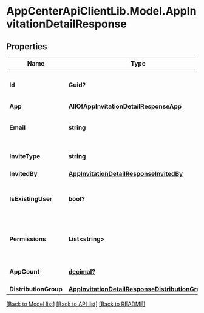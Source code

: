 # AppCenterApiClientLib.Model.AppInvitationDetailResponse
## Properties

Name | Type | Description | Notes
------------ | ------------- | ------------- | -------------
**Id** | **Guid?** | The unique ID (UUID) of the invitation | 
**App** | **AllOfAppInvitationDetailResponseApp** |  | 
**Email** | **string** | The email address of the invited user | 
**InviteType** | **string** | The invitation type | 
**InvitedBy** | [**AppInvitationDetailResponseInvitedBy**](AppInvitationDetailResponseInvitedBy.md) |  | 
**IsExistingUser** | **bool?** | Indicates whether the invited user already exists | 
**Permissions** | **List&lt;string&gt;** | The permissions the user has for the app | [optional] 
**AppCount** | [**decimal?**](BigDecimal.md) | The number of apps in the group | [optional] 
**DistributionGroup** | [**AppInvitationDetailResponseDistributionGroup**](AppInvitationDetailResponseDistributionGroup.md) |  | [optional] 

[[Back to Model list]](../README.md#documentation-for-models) [[Back to API list]](../README.md#documentation-for-api-endpoints) [[Back to README]](../README.md)

